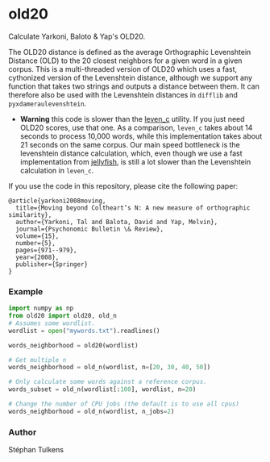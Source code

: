 # old20
Calculate Yarkoni, Baloto & Yap's OLD20.

The OLD20 distance is defined as the average Orthographic Levenshtein Distance (OLD) to the 20 closest neighbors for a given word in a given corpus.
This is a multi-threaded version of OLD20 which uses a fast, cythonized version of the Levenshtein distance, although we support any function that takes two strings and outputs a distance between them.
It can therefore also be used with the Levenshtein distances in `difflib` and `pyxdameraulevenshtein`.

* **Warning** this code is slower than the [leven_c](http://speech.ilsp.gr/iplr/downloads.htm#leven) utility. If you just need OLD20 scores, use that one.
As a comparison, `leven_c` takes about 14 seconds to process 10,000 words, while this implementation takes about 21 seconds on the same corpus.
Our main speed bottleneck is the levenshtein distance calculation, which, even though we use a fast implementation from [jellyfish](https://github.com/jamesturk/jellyfish), is still a lot slower than the Levenshtein calculation in `leven_c`.

If you use the code in this repository, please cite the following paper:

```
@article{yarkoni2008moving,
  title={Moving beyond Coltheart’s N: A new measure of orthographic similarity},
  author={Yarkoni, Tal and Balota, David and Yap, Melvin},
  journal={Psychonomic Bulletin \& Review},
  volume={15},
  number={5},
  pages={971--979},
  year={2008},
  publisher={Springer}
}
```

### Example

```python
import numpy as np
from old20 import old20, old_n
# Assumes some wordlist.
wordlist = open("mywords.txt").readlines()

words_neighborhood = old20(wordlist)

# Get multiple n
words_neighborhood = old_n(wordlist, n=[20, 30, 40, 50])

# Only calculate some words against a reference corpus.
words_subset = old_n(wordlist[:100], wordlist, n=20)

# Change the number of CPU jobs (the default is to use all cpus)
words_neighborhood = old_n(wordlist, n_jobs=2)

```

### Author

Stéphan Tulkens
